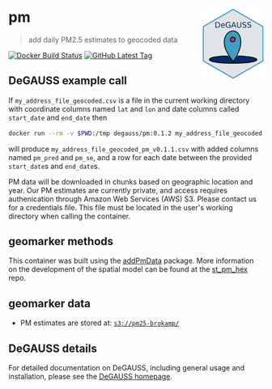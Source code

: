 # pm <a href='https://degauss-org.github.io/DeGAUSS/'><img src='https://github.com/degauss-org/degauss_template/blob/master/DeGAUSS_hex.png' align='right' height='138.5' /></a>

> add daily PM2.5 estimates to geocoded data

[![Docker Build Status](https://img.shields.io/docker/automated/degauss/pm)](https://hub.docker.com/repository/docker/degauss/pm/tags)
[![GitHub Latest Tag](https://img.shields.io/github/v/tag/degauss-org/pm)](https://github.com/degauss-org/pm/releases)

## DeGAUSS example call

If `my_address_file_geocoded.csv` is a file in the current working directory with coordinate columns named `lat` and `lon` and date columns called `start_date` and `end_date` then

```sh
docker run --rm -v $PWD:/tmp degauss/pm:0.1.2 my_address_file_geocoded.csv
```

will produce `my_address_file_geocoded_pm_v0.1.1.csv` with added columns named `pm_pred` and `pm_se`, and a row for each date between the provided `start_date`s and `end_date`s. 

PM data will be downloaded in chunks based on geographic location and year. Our PM estimates are currently private, and access requires authenication through Amazon Web Services (AWS) S3. Please contact us for a credentials file.  This file must be located in the user's working directory when calling the container. 

## geomarker methods

This container was built using the [addPmData](https://github.com/geomarker-io/addPmData) package. More information on the development of the spatial model can be found at the [st_pm_hex](https://github.com/geomarker-io/st_pm_hex) repo.

## geomarker data

- PM estimates are stored at: [`s3://pm25-brokamp/`](https://pm25-brokamp.s3.us-east-2.amazonaws.com/)

## DeGAUSS details

For detailed documentation on DeGAUSS, including general usage and installation, please see the [DeGAUSS homepage](https://degauss.org).
